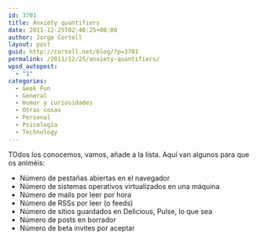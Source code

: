 ```yaml
---
id: 3701
title: Anxiety quantifiers
date: 2011-12-25T02:40:25+00:00
author: Jorge Cortell
layout: post
guid: http://cortell.net/blog/?p=3701
permalink: /2011/12/25/anxiety-quantifiers/
wpsd_autopost:
  - "1"
categories:
  - Geek Fun
  - General
  - Humor y curiosidades
  - Otras cosas
  - Personal
  - Psicología
  - Technology
---
```

TOdos los conocemos, vamos, añade a la lista. Aquí van algunos para que os animéis:

  * Número de pestañas abiertas en el navegador
  * Número de sistemas operativos virtualizados en una máquina
  * Número de mails por leer por hora
  * Número de RSSs por leer (o feeds)
  * Número de sitios guardados en Delicious, Pulse, lo que sea
  * Número de posts en borrador
  * Número de beta invites por aceptar